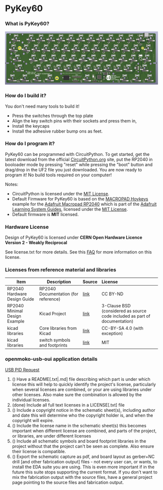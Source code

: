# PyKey60

### What is PyKey60?



![PyKey60](./images/PyKey60.PNG)

### How do I build it?

You don't need many tools to build it!  
* Press the switches through the top plate
* Align the key switch pins with their sockets and press them in, 
* Install the keycaps
* Install the adhesive rubber bump ons as feet.

### How do I program it?

PyKey60 can be programmed with CircuitPython.  To get started, get the latest download from the official [CircuitPython.org](https://circuitpython.org/) site, put the RP2040 in  booloader mode by pressing "reset" while pressing the "boot" button and drag/drop in the UF2 file you just downloaded. You are now ready to program it! No build tools required on your computer!

Notes: 
* CircuitPython is licensed under the [MIT License](https://github.com/adafruit/circuitpython/blob/main/LICENSE).
* Default Firmware for PyKey60 is based on the [MACROPAD Hoykeys](https://learn.adafruit.com/macropad-hotkeys) example for the [Adafruit Macropad RP2040](https://learn.adafruit.com/adafruit-macropad-rp2040) which is part of the [Adafruit Learning System Guides](https://learn.adafruit.com/), licensed under the [MIT License](https://github.com/adafruit/Adafruit_Learning_System_Guides/blob/main/LICENSE).
* Default firmware is **MIT** licensed.

### Hardware License

Design of PyKey60 is licensed under **CERN Open Hardware Licence Version 2 - Weakly Reciprocal**

See license.txt for more details. See this [FAQ](https://ohwr.org/project/cernohl/wikis/faq#q-copyright-does-not-cover-hardware-how-do-you-implement-strongly-reciprocal-licensing-in-cern-ohl-s) for more information on this license.


### Licenses from reference material and libraries

|  Item  | Description | Source  | License  |
|----|----      | :-----  | :-------- |
| RP2040 Hardware Design Guide  | RP2040 Documentation (for reference) | [link](https://datasheets.raspberrypi.org/rp2040/hardware-design-with-rp2040.pdf) | CC BY-ND |
| RP2040 Minimal Design Example | Kicad Project | [link](https://datasheets.raspberrypi.org/rp2040/Minimal-KiCAD.zip) | 3-Clause BSD (considered as source code included as part of documentation) |
| kicad libraries | Core libraries from Kicad | [link](https://www.kicad.org/libraries/license/) | CC-BY-SA 4.0 (with exception)|
| kicad libraries | switch symbols and footprints | [link](https://github.com/sszczep/kicad-libraries)| MIT | 


### openmoko-usb-oui application details

[USB PID Request](https://github.com/openmoko/openmoko-usb-oui)

1. () Have a README[.txt|.md] file describing which part is under which license this will help to quickly identify the project's license, particularly when several licenses are combined, or your are using libraries under other licenses. Also make sure the combination is allowed by the individual licenses.
2. (done) Include all full text licenses in a LICENSE[.txt] file
3. () Include a copyright notice in the schematic sheet(s), including author and date this will determine who the copyright holder is, and when the copyright will expire.
4. () Include the license name in the schematic sheet(s) this becomes important when different license are combined, and parts of the project, or libraries, are under different licenses
5. () Include all schematic symbols and board footprint libraries in the project without that the project can't be seen as complete. Also ensure their license is compatible.
66. () Export the schematic capture as pdf, and board layout as gerber+NC drill [and other fabrication output] files - not every user can, or wants, to install the EDA suite you are using. This is even more important if in the future this suite stops supporting the current format. If you don't want to mix the fabrication output with the source files, have a general project page pointing to the source files and fabrication output.
